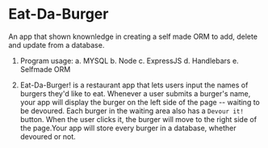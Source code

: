 # Eat-Da-Burger

An app that shown knownledge in creating a self made ORM to add, delete and update from a database.
1.  Program usage: 
  a.  MYSQL
  b.  Node
  c.  ExpressJS
  d.  Handlebars
  e.  Selfmade ORM
  
2.  Eat-Da-Burger! is a restaurant app that lets users input the names of burgers they'd like to eat. Whenever a user submits a burger's name, your app will display the burger on the left side of the page -- waiting to be devoured. Each burger in the waiting area also has a `Devour it!` button. When the user clicks it, the burger will move to the right side of the page.Your app will store every burger in a database, whether devoured or not.
